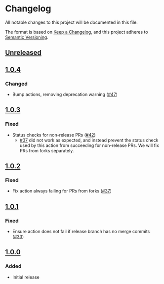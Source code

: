 # Changelog
All notable changes to this project will be documented in this file.

The format is based on [Keep a Changelog](https://keepachangelog.com/en/1.0.0/),
and this project adheres to [Semantic Versioning](https://semver.org/spec/v2.0.0.html).

## [Unreleased]

## [1.0.4]
### Changed
- Bump actions, removing deprecation warning ([#47](https://github.com/MetaMask/action-require-additional-reviewer/pull/47))

## [1.0.3]
### Fixed
- Status checks for non-release PRs ([#42](https://github.com/MetaMask/action-require-additional-reviewer/pull/42))
  - [#37](https://github.com/MetaMask/action-require-additional-reviewer/pull/37) did not work as expected, and instead prevent the status check used by this action from succeeding for non-release PRs. We will fix PRs from forks separately.

## [1.0.2]
### Fixed
- Fix action always failing for PRs from forks ([#37](https://github.com/MetaMask/action-require-additional-reviewer/pull/37))

## [1.0.1]
### Fixed
- Ensure action does not fail if release branch has no merge commits ([#33](https://github.com/MetaMask/action-require-additional-reviewer/pull/33))

## [1.0.0]
### Added
- Initial release

[Unreleased]: https://github.com/MetaMask/action-require-additional-reviewer/compare/v1.0.4...HEAD
[1.0.4]: https://github.com/MetaMask/action-require-additional-reviewer/compare/v1.0.3...v1.0.4
[1.0.3]: https://github.com/MetaMask/action-require-additional-reviewer/compare/v1.0.2...v1.0.3
[1.0.2]: https://github.com/MetaMask/action-require-additional-reviewer/compare/v1.0.1...v1.0.2
[1.0.1]: https://github.com/MetaMask/action-require-additional-reviewer/compare/v1.0.0...v1.0.1
[1.0.0]: https://github.com/MetaMask/action-require-additional-reviewer/releases/tag/v1.0.0

